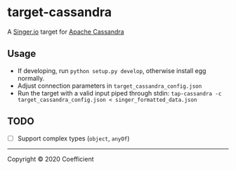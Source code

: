 # target-cassandra

A [Singer.io](https://singer.io) target for [Apache Cassandra](http://cassandra.apache.org/)

## Usage

- If developing, run `python setup.py develop`, otherwise install egg normally.
- Adjust connection parameters in `target_cassandra_config.json`
- Run the target with a valid input piped through stdin: `tap-cassandra -c target_cassandra_config.json < singer_formatted_data.json`

## TODO

- [ ] Support complex types (`object`, `anyOf`)

---

Copyright &copy; 2020 Coefficient
